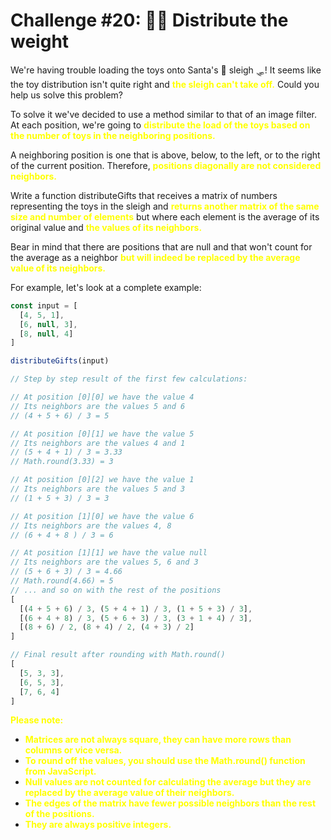 # Challenge #20: 🏋️‍♂️ Distribute the weight

We're having trouble loading the toys onto Santa's 🎅 sleigh 🛷! It seems like the toy distribution isn't quite right and <span style="color:yellow">**the sleigh can't take off.**</span> Could you help us solve this problem?

To solve it we've decided to use a method similar to that of an image filter. At each position, we're going to <span style="color:yellow">**distribute the load of the toys based on the number of toys in the neighboring positions.**</span>

A neighboring position is one that is above, below, to the left, or to the right of the current position. Therefore, <span style="color:yellow">**positions diagonally are not considered neighbors.**</span>

Write a function distributeGifts that receives a matrix of numbers representing the toys in the sleigh and <span style="color:yellow">**returns another matrix of the same size and number of elements**</span> but where each element is the average of its original value and <span style="color:yellow">**the values of its neighbors.**</span>

Bear in mind that there are positions that are null and that won't count for the average as a neighbor <span style="color:yellow">**but will indeed be replaced by the average value of its neighbors.**</span>

For example, let's look at a complete example:

```JavaScript
const input = [
  [4, 5, 1],
  [6, null, 3],
  [8, null, 4]
]

distributeGifts(input)

// Step by step result of the first few calculations:

// At position [0][0] we have the value 4
// Its neighbors are the values 5 and 6
// (4 + 5 + 6) / 3 = 5

// At position [0][1] we have the value 5
// Its neighbors are the values 4 and 1
// (5 + 4 + 1) / 3 = 3.33
// Math.round(3.33) = 3

// At position [0][2] we have the value 1
// Its neighbors are the values 5 and 3
// (1 + 5 + 3) / 3 = 3

// At position [1][0] we have the value 6
// Its neighbors are the values 4, 8
// (6 + 4 + 8 ) / 3 = 6

// At position [1][1] we have the value null
// Its neighbors are the values 5, 6 and 3
// (5 + 6 + 3) / 3 = 4.66
// Math.round(4.66) = 5
// ... and so on with the rest of the positions
[
  [(4 + 5 + 6) / 3, (5 + 4 + 1) / 3, (1 + 5 + 3) / 3],
  [(6 + 4 + 8) / 3, (5 + 6 + 3) / 3, (3 + 1 + 4) / 3],
  [(8 + 6) / 2, (8 + 4) / 2, (4 + 3) / 2]
]

// Final result after rounding with Math.round()
[
  [5, 3, 3],
  [6, 5, 3],
  [7, 6, 4]
]
```

<span style="color:yellow">**Please note:**</span>

- <span style="color:yellow">**Matrices are not always square, they can have more rows than columns or vice versa.**</span>
- <span style="color:yellow">**To round off the values, you should use the Math.round() function from JavaScript.**</span>
- <span style="color:yellow">**Null values are not counted for calculating the average but they are replaced by the average value of their neighbors.**</span>
- <span style="color:yellow">**The edges of the matrix have fewer possible neighbors than the rest of the positions.**</span>
- <span style="color:yellow">**They are always positive integers.**</span>